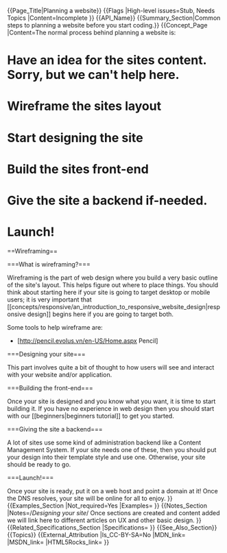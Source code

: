 {{Page_Title|Planning a website}}
{{Flags
|High-level issues=Stub, Needs Topics
|Content=Incomplete
}}
{{API_Name}}
{{Summary_Section|Common steps to planning a website before you start coding.}}
{{Concept_Page
|Content=The normal process behind planning a website is:
# Have an idea for the sites content.  Sorry, but we can't help here.
# Wireframe the sites layout
# Start designing the site
# Build the sites front-end
# Give the site a backend if-needed.
# Launch!

==Wireframing==

===What is wireframing?===

Wireframing is the part of web design where you build a very basic outline of the site's layout.  This helps figure out where to place things.  You should think about starting here if your site is going to target desktop or mobile users; it is very important that [[concepts/responsive/an_introduction_to_responsive_website_design|responsive design]] begins here if you are going to target both.

Some tools to help wireframe are:
* [http://pencil.evolus.vn/en-US/Home.aspx Pencil]


===Designing your site===

This part involves quite a bit of thought to how users will see and interact with your website and/or application.

===Building the front-end===

Once your site is designed and you know what you want, it is time to start building it. If you have no experience in web design then you should start with our [[beginners|beginners tutorial]] to get you started.

===Giving the site a backend===

A lot of sites use some kind of administration backend like a Content Management System.  If your site needs one of these, then you should put your design into their template style and use one.  Otherwise, your site should be ready to go.

===Launch!===

Once your site is ready, put it on a web host and point a domain at it!  Once the DNS resolves, your site will be online for all to enjoy.
}}
{{Examples_Section
|Not_required=Yes
|Examples=
}}
{{Notes_Section
|Notes=/*Designing your site*/ Once sections are created and content added we will link here to different articles on UX and other basic design.
}}
{{Related_Specifications_Section
|Specifications=
}}
{{See_Also_Section}}
{{Topics}}
{{External_Attribution
|Is_CC-BY-SA=No
|MDN_link=
|MSDN_link=
|HTML5Rocks_link=
}}